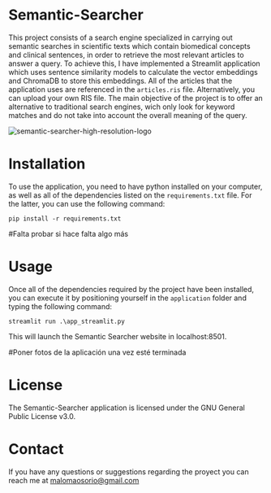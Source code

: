 
# Semantic-Searcher

This project consists of a search engine specialized in carrying out semantic searches in scientific texts which contain biomedical concepts and clinical sentences, in order to retrieve the most relevant articles to answer a query. To achieve this, I have implemented a Streamlit application which uses sentence similarity models to calculate the vector embeddings and ChromaDB to store this embeddings. All of the articles that the application uses are referenced in the `articles.ris` file. Alternatively, you can  upload your own RIS file. The main objective of the project is to offer an alternative to traditional search engines, wich only look for keyword matches and do not take into account the overall meaning of the query.

![semantic-searcher-high-resolution-logo](https://github.com/Miguel28021/Semantic-Searcher/assets/128999129/bfbbf6bb-3643-49ae-8b0c-966d287f9f08)


# Installation 

To use the application, you need to have python installed on your computer, as well as all of the dependencies listed on the `requirements.txt` file. For the latter, you can use the following command:

`pip install -r requirements.txt`

#Falta probar si hace falta algo más

# Usage

Once all of the dependencies required by the project have been installed, you can execute it by positioning yourself in the `application` folder and typing the following command:

`streamlit run .\app_streamlit.py`

This will launch the Semantic Searcher website in localhost:8501.

#Poner fotos de la aplicación una vez esté terminada

# License

The Semantic-Searcher application is licensed under the GNU General Public License v3.0.

# Contact

If you have any questions or suggestions regarding the proyect you can reach me at malomaosorio@gmail.com
